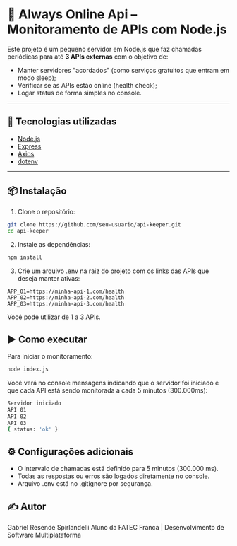 # 🔄 Always Online Api – Monitoramento de APIs com Node.js

Este projeto é um pequeno servidor em Node.js que faz chamadas periódicas para até **3 APIs externas** com o objetivo de:

- Manter servidores "acordados" (como serviços gratuitos que entram em modo sleep);
- Verificar se as APIs estão online (health check);
- Logar status de forma simples no console.

---

## 🚀 Tecnologias utilizadas

- [Node.js](https://nodejs.org/)
- [Express](https://expressjs.com/)
- [Axios](https://axios-http.com/)
- [dotenv](https://github.com/motdotla/dotenv)

---

## 📦 Instalação

1. Clone o repositório:

```bash
git clone https://github.com/seu-usuario/api-keeper.git
cd api-keeper
```

2. Instale as dependências:

```bash
npm install
```

3. Crie um arquivo .env na raiz do projeto com os links das APIs que deseja manter ativas:

```env
APP_01=https://minha-api-1.com/health
APP_02=https://minha-api-2.com/health
APP_03=https://minha-api-3.com/health
```
Você pode utilizar de 1 a 3 APIs.


## ▶️ Como executar
Para iniciar o monitoramento:

```bash
node index.js
```

Você verá no console mensagens indicando que o servidor foi iniciado e que cada API está sendo monitorada a cada 5 minutos (300.000ms):

```bash
Servidor iniciado
API 01
API 02
API 03
{ status: 'ok' }
```

## ⚙️ Configurações adicionais

- O intervalo de chamadas está definido para 5 minutos (300.000 ms).
- Todas as respostas ou erros são logados diretamente no console.
- Arquivo .env está no .gitignore por segurança.

## ✍️ Autor
Gabriel Resende Spirlandelli
Aluno da FATEC Franca | Desenvolvimento de Software Multiplataforma
